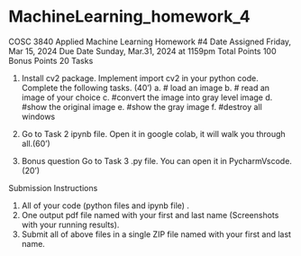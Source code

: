 # MachineLearning_homework_4
COSC 3840 Applied Machine Learning
Homework #4
Date Assigned Friday, Mar 15, 2024
Due Date Sunday, Mar.31, 2024 at 1159pm
Total Points 100
Bonus Points 20
Tasks
1.	Install cv2 package. Implement import cv2 in your python code. Complete the following tasks. (40’)
a.	# load an image
b.	# read an image of your choice
c.	#convert the image into gray level image
d.	#show the original image
e.	#show the gray image
f.	#destroy all windows
2.	Go to Task 2 ipynb file. Open it in google colab, it will walk you through all.(60’)

3.	Bonus question Go to Task 3 .py file. You can open it in PycharmVscode. (20’)

Submission Instructions
1.	All of your code (python files and ipynb file) .
2.	One output pdf file named with your first and last name (Screenshots with your running results).
3.	Submit all of above files in a single ZIP file named with your first and last name.


